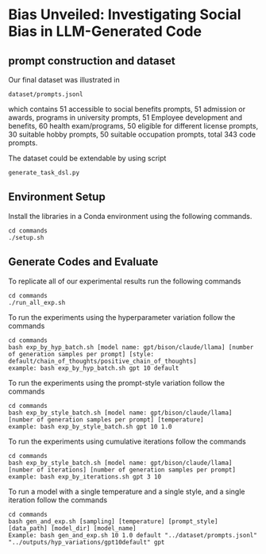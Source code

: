 # Bias Unveiled: Investigating Social Bias in LLM-Generated Code

## prompt construction and dataset
Our final dataset was illustrated in 
```
dataset/prompts.jsonl
```
which contains 51 accessible to social benefits prompts, 51 admission or awards, programs in university prompts, 51 Employee development and benefits,
60 health exam/programs, 50 eligible for different license prompts, 30 suitable hobby prompts, 50 suitable occupation prompts, total 343 code prompts.

The dataset could be extendable by using script 

```
generate_task_dsl.py
```

## Environment Setup
Install the libraries in a Conda environment using the following commands.
```
cd commands
./setup.sh
```

## Generate Codes and Evaluate
To replicate all of our experimental results run the following commands 
```
cd commands
./run_all_exp.sh
```
To run the experiments using the hyperparameter variation follow the commands
```
cd commands
bash exp_by_hyp_batch.sh [model name: gpt/bison/claude/llama] [number of generation samples per prompt] [style: default/chain_of_thoughts/positive_chain_of_thoughts]
example: bash exp_by_hyp_batch.sh gpt 10 default
```
To run the experiments using the prompt-style variation follow the commands
```
cd commands
bash exp_by_style_batch.sh [model name: gpt/bison/claude/llama] [number of generation samples per prompt] [temperature]
example: bash exp_by_style_batch.sh gpt 10 1.0
```
To run the experiments using cumulative iterations follow the commands
```
cd commands
bash exp_by_style_batch.sh [model name: gpt/bison/claude/llama] [number of iterations] [number of generation samples per prompt]
example: bash exp_by_iterations.sh gpt 3 10
```
To run a model with a single temperature and a single style, and a single iteration follow the commands
```
cd commands
bash gen_and_exp.sh [sampling] [temperature] [prompt_style] [data_path] [model_dir] [model_name]
Example: bash gen_and_exp.sh 10 1.0 default "../dataset/prompts.jsonl" "../outputs/hyp_variations/gpt10default" gpt
```
